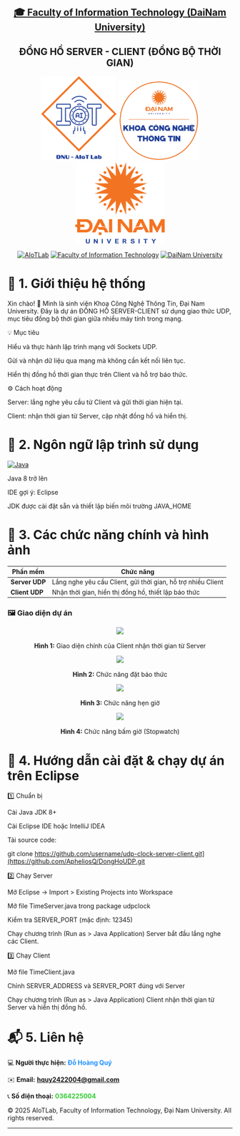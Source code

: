 <h2 align="center">
    <a href="https://dainam.edu.vn/vi/khoa-cong-nghe-thong-tin">
    🎓 Faculty of Information Technology (DaiNam University)
    </a>
</h2>
<h2 align="center">
    ĐỒNG HỒ SERVER - CLIENT (ĐỒNG BỘ THỜI GIAN)
</h2>
<div align="center">
    <p align="center">
        <img src="docs/aiotlab_logo.png" alt="AIoTLab Logo" width="170"/>
        <img src="docs/fitdnu_logo.png" alt="AIoTLab Logo" width="180"/>
        <img src="docs/dnu_logo.png" alt="DaiNam University Logo" width="200"/>
    </p>

[![AIoTLab](https://img.shields.io/badge/AIoTLab-green?style=for-the-badge)](https://www.facebook.com/DNUAIoTLab)
[![Faculty of Information Technology](https://img.shields.io/badge/Faculty%20of%20Information%20Technology-blue?style=for-the-badge)](https://dainam.edu.vn/vi/khoa-cong-nghe-thong-tin)
[![DaiNam University](https://img.shields.io/badge/DaiNam%20University-orange?style=for-the-badge)](https://dainam.edu.vn)

</div>

# 📖 1. Giới thiệu hệ thống
Xin chào! 👋
Mình là sinh viên Khoa Công Nghệ Thông Tin, Đại Nam University. Đây là dự án ĐỒNG HỒ SERVER-CLIENT sử dụng giao thức UDP, mục tiêu đồng bộ thời gian giữa nhiều máy tính trong mạng.

💡 Mục tiêu

Hiểu và thực hành lập trình mạng với Sockets UDP.

Gửi và nhận dữ liệu qua mạng mà không cần kết nối liên tục.

Hiển thị đồng hồ thời gian thực trên Client và hỗ trợ báo thức.

⚙️ Cách hoạt động

Server: lắng nghe yêu cầu từ Client và gửi thời gian hiện tại.

Client: nhận thời gian từ Server, cập nhật đồng hồ và hiển thị.


# 🔧 2. Ngôn ngữ lập trình sử dụng
[![Java](https://img.shields.io/badge/Java-007396?style=for-the-badge&logo=java&logoColor=white)](https://www.java.com/)

Java 8 trở lên

IDE gợi ý: Eclipse

JDK được cài đặt sẵn và thiết lập biến môi trường JAVA_HOME
# 🚀 3. Các chức năng chính và hình ảnh
| Phần mềm       | Chức năng                                                    |
| -------------- | ------------------------------------------------------------ |
| **Server UDP** | Lắng nghe yêu cầu Client, gửi thời gian, hỗ trợ nhiều Client |
| **Client UDP** | Nhận thời gian, hiển thị đồng hồ, thiết lập báo thức         |

### 🖼️ Giao diện dự án

<div align="center">
  <img src="https://github.com/user-attachments/assets/5037c511-586a-437e-97f0-2fa400f39476" width="70%">
  <p><b>Hình 1:</b> Giao diện chính của Client nhận thời gian từ Server</p>

  <img src="https://github.com/user-attachments/assets/1c24e41c-e141-4d7f-a251-4724bf61ccbc" width="70%">
  <p><b>Hình 2:</b> Chức năng đặt báo thức</p>

  <img src="https://github.com/user-attachments/assets/645e87d6-cb65-4acb-b273-39ee77d7d088" width="70%">
  <p><b>Hình 3:</b> Chức năng hẹn giờ</p>

  <img src="https://github.com/user-attachments/assets/9a74c375-4a08-469c-a1c9-a5996a41bcb2" width="70%">
  <p><b>Hình 4:</b> Chức năng bấm giờ (Stopwatch)</p>
</div>



# 📝 4. Hướng dẫn cài đặt & chạy dự án trên Eclipse
1️⃣ Chuẩn bị

Cài Java JDK 8+

Cài Eclipse IDE hoặc IntelliJ IDEA

Tải source code:

git clone https://github.com/username/udp-clock-server-client.git](https://github.com/ApheliosQ/DongHoUDP.git

2️⃣ Chạy Server

Mở Eclipse → Import > Existing Projects into Workspace

Mở file TimeServer.java trong package udpclock

Kiểm tra SERVER_PORT (mặc định: 12345)

Chạy chương trình (Run as > Java Application)
Server bắt đầu lắng nghe các Client.

3️⃣ Chạy Client

Mở file TimeClient.java

Chỉnh SERVER_ADDRESS và SERVER_PORT đúng với Server

Chạy chương trình (Run as > Java Application)
Client nhận thời gian từ Server và hiển thị đồng hồ.
# 📬 5. Liên hệ 



💻 **Người thực hiện:** <span style="color:#1E90FF"><b>Đỗ Hoàng Quý</b></span>  

✉️ **Email:** <a href="mailto:hquy2422004@gmail.com"><span style="color:#FF4500"><b>hquy2422004@gmail.com</b></span></a>  

📞 **Số điện thoại:** <span style="color:#32CD32"><b>0364225004</b></span>  

© 2025 AIoTLab, Faculty of Information Technology, Đại Nam University. All rights reserved.


---
